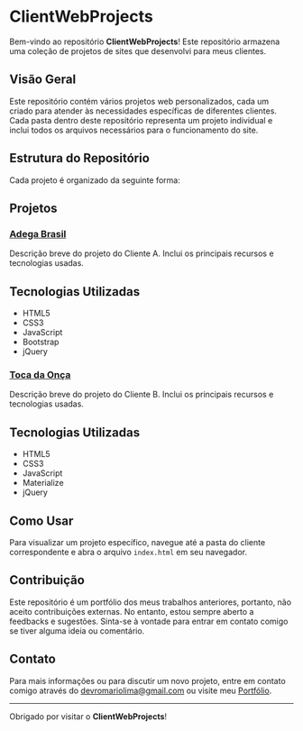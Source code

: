 # ClientWebProjects

Bem-vindo ao repositório **ClientWebProjects**! Este repositório armazena uma coleção de projetos de sites que desenvolvi para meus clientes.

## Visão Geral

Este repositório contém vários projetos web personalizados, cada um criado para atender às necessidades específicas de diferentes clientes. Cada pasta dentro deste repositório representa um projeto individual e inclui todos os arquivos necessários para o funcionamento do site.

## Estrutura do Repositório

Cada projeto é organizado da seguinte forma:



## Projetos

### [Adega Brasil](https://github.com/Romariolima99/ClientWebProjects/tree/main/adega%20brasil)
Descrição breve do projeto do Cliente A. Inclui os principais recursos e tecnologias usadas.

## Tecnologias Utilizadas

- HTML5
- CSS3
- JavaScript
- Bootstrap
- jQuery

### [Toca da Onça](https://github.com/Romariolima99/ClientWebProjects/tree/main/Toca%20da%20on%C3%A7a)
Descrição breve do projeto do Cliente B. Inclui os principais recursos e tecnologias usadas.

## Tecnologias Utilizadas

- HTML5
- CSS3
- JavaScript
- Materialize
- jQuery

## Como Usar

Para visualizar um projeto específico, navegue até a pasta do cliente correspondente e abra o arquivo `index.html` em seu navegador.

## Contribuição

Este repositório é um portfólio dos meus trabalhos anteriores, portanto, não aceito contribuições externas. No entanto, estou sempre aberto a feedbacks e sugestões. Sinta-se à vontade para entrar em contato comigo se tiver alguma ideia ou comentário.

## Contato

Para mais informações ou para discutir um novo projeto, entre em contato comigo através do devromariolima@gmail.com ou visite meu [Portfólio](https://portfolio-romario-lima.vercel.app/).

---

Obrigado por visitar o **ClientWebProjects**!
